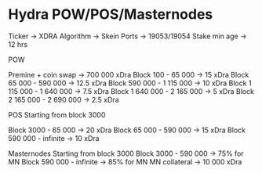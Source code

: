 # Hydra POW/POS/Masternodes

Ticker -> XDRA
Algorithm -> Skein
Ports -> 19053/19054
Stake min age -> 12 hrs

POW 

Premine + coin swap -> 700 000 xDra
Block 100 - 65 000 -> 15 xDra
Block 65 000 - 590 000 -> 12.5 xDra
Block 590 000 - 1 115 000 -> 10 xDra
Block 1 115 000 - 1 640 000 -> 7.5 xDra
Block 1 640 000 - 2 165 000 -> 5 xDra
Block 2 165 000 - 2 690 000 -> 2.5 xDra

POS
Starting from block 3000

Block 3000 - 65 000 -> 20 xDra
Block 65 000 - 590 000 -> 15 xDra
Block 590 000 - infinite -> 10 xDra

Masternodes
Starting from block 3000
Block 3000 - 590 000 -> 75% for MN
Block 590 000 - infinite -> 85% for MN
MN collateral -> 10 000 xDra

